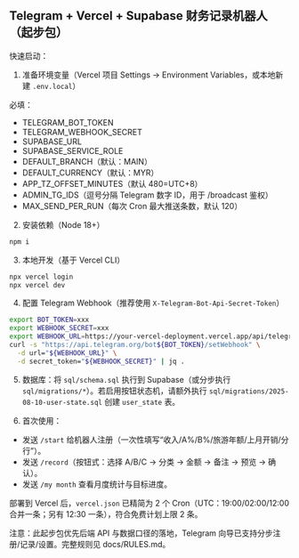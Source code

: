 ## Telegram + Vercel + Supabase 财务记录机器人（起步包）

快速启动：

1) 准备环境变量（Vercel 项目 Settings → Environment Variables，或本地新建 `.env.local`）

必填：

- TELEGRAM_BOT_TOKEN
- TELEGRAM_WEBHOOK_SECRET
- SUPABASE_URL
- SUPABASE_SERVICE_ROLE
- DEFAULT_BRANCH（默认：MAIN）
- DEFAULT_CURRENCY（默认：MYR）
- APP_TZ_OFFSET_MINUTES（默认 480=UTC+8）
- ADMIN_TG_IDS（逗号分隔 Telegram 数字 ID，用于 /broadcast 鉴权）
- MAX_SEND_PER_RUN（每次 Cron 最大推送条数，默认 120）

2) 安装依赖（Node 18+）

```bash
npm i
```

3) 本地开发（基于 Vercel CLI）

```bash
npx vercel login
npx vercel dev
```

4) 配置 Telegram Webhook（推荐使用 `X-Telegram-Bot-Api-Secret-Token`）

```bash
export BOT_TOKEN=xxx
export WEBHOOK_SECRET=xxx
export WEBHOOK_URL=https://your-vercel-deployment.vercel.app/api/telegram
curl -s "https://api.telegram.org/bot${BOT_TOKEN}/setWebhook" \
  -d url="${WEBHOOK_URL}" \
  -d secret_token="${WEBHOOK_SECRET}" | jq .
```

5) 数据库：将 `sql/schema.sql` 执行到 Supabase（或分步执行 `sql/migrations/*`）。若启用按钮状态机，请额外执行 `sql/migrations/2025-08-10-user-state.sql` 创建 `user_state` 表。

6) 首次使用：

- 发送 `/start` 给机器人注册（一次性填写“收入/A%/B%/旅游年额/上月开销/分行”）。
- 发送 `/record`（按钮式：选择 A/B/C → 分类 → 金额 → 备注 → 预览 → 确认）。
- 发送 `/my month` 查看月度统计与目标进度。

部署到 Vercel 后，`vercel.json` 已精简为 2 个 Cron（UTC：19:00/02:00/12:00 合并一条；另有 12:30 一条），符合免费计划上限 2 条。

注意：此起步包优先后端 API 与数据口径的落地，Telegram 向导已支持分步注册/记录/设置。完整规则见 docs/RULES.md。

